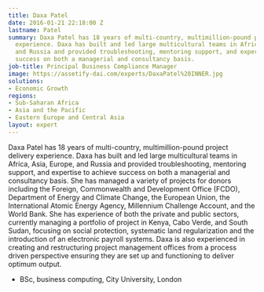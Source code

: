 ```yaml
---
title: Daxa Patel
date: 2016-01-21 22:18:00 Z
lastname: Patel
summary: Daxa Patel has 18 years of multi-country, multimillion-pound project delivery
  experience. Daxa has built and led large multicultural teams in Africa, Asia, Europe,
  and Russia and provided troubleshooting, mentoring support, and expertise to achieve
  success on both a managerial and consultancy basis.
job-title: Principal Business Compliance Manager
image: https://assetify-dai.com/experts/DaxaPatel%20INNER.jpg
solutions:
- Economic Growth
regions:
- Sub-Saharan Africa
- Asia and the Pacific
- Eastern Europe and Central Asia
layout: expert
---
```


Daxa Patel has 18 years of multi-country, multimillion-pound project delivery experience. Daxa has built and led large multicultural teams in Africa, Asia, Europe, and Russia and provided troubleshooting, mentoring support, and expertise to achieve success on both a managerial and consultancy basis. She has managed a variety of projects for donors including the Foreign, Commonwealth and Development Office (FCDO), Department of Energy and Climate Change, the European Union, the International Atomic Energy Agency, Millennium Challenge Account, and the World Bank. She has experience of both the private and public sectors, currently managing a portfolio of project in Kenya, Cabo Verde, and South Sudan, focusing on social protection, systematic land regularization and the introduction of an electronic payroll systems. Daxa is also experienced in creating and restructuring project management offices from a process driven perspective ensuring they are set up and functioning to deliver optimum output.

* BSc, business computing, City University, London